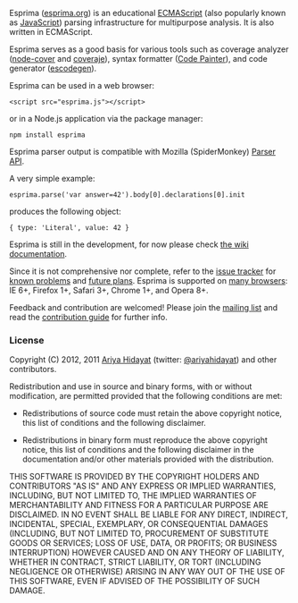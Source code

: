 Esprima ([esprima.org](http://esprima.org)) is an educational
[ECMAScript](http://www.ecma-international.org/publications/standards/Ecma-262.htm)
(also popularly known as [JavaScript](http://en.wikipedia.org/wiki/JavaScript>JavaScript))
parsing infrastructure for multipurpose analysis. It is also written in ECMAScript.

Esprima serves as a good basis for various tools such as coverage analyzer
([node-cover](https://github.com/itay/node-cover) and
[coveraje](https://github.com/coveraje/coveraje)),
syntax formatter ([Code Painter](https://github.com/fawek/codepainter)),
and code generator ([escodegen](https://github.com/Constellation/escodegen)).

Esprima can be used in a web browser:

    <script src="esprima.js"></script>

or in a Node.js application via the package manager:

    npm install esprima

Esprima parser output is compatible with Mozilla (SpiderMonkey)
[Parser API](https://developer.mozilla.org/en/SpiderMonkey/Parser_API).

A very simple example:

    esprima.parse('var answer=42').body[0].declarations[0].init

produces the following object:

    { type: 'Literal', value: 42 }

Esprima is still in the development, for now please check
[the wiki documentation](http://wiki.esprima.org).

Since it is not comprehensive nor complete, refer to the
[issue tracker](http://issues.esprima.org) for
[known problems](http://code.google.com/p/esprima/issues/list?q=Defect)
and [future plans](http://code.google.com/p/esprima/issues/list?q=Enhancement).
Esprima is supported on [many browsers](http://code.google.com/p/esprima/wiki/BrowserCompatibility):
IE 6+, Firefox 1+, Safari 3+, Chrome 1+, and Opera 8+.

Feedback and contribution are welcomed! Please join the
[mailing list](http://groups.google.com/group/esprima) and read the
[contribution guide](http://code.google.com/p/esprima/wiki/ContributionGuide)
for further info.


### License

Copyright (C) 2012, 2011 [Ariya Hidayat](http://ariya.ofilabs.com/about)
 (twitter: [@ariyahidayat](http://twitter.com/ariyahidayat)) and other contributors.

Redistribution and use in source and binary forms, with or without
modification, are permitted provided that the following conditions are met:

  * Redistributions of source code must retain the above copyright
    notice, this list of conditions and the following disclaimer.

  * Redistributions in binary form must reproduce the above copyright
    notice, this list of conditions and the following disclaimer in the
    documentation and/or other materials provided with the distribution.

THIS SOFTWARE IS PROVIDED BY THE COPYRIGHT HOLDERS AND CONTRIBUTORS "AS IS"
AND ANY EXPRESS OR IMPLIED WARRANTIES, INCLUDING, BUT NOT LIMITED TO, THE
IMPLIED WARRANTIES OF MERCHANTABILITY AND FITNESS FOR A PARTICULAR PURPOSE
ARE DISCLAIMED. IN NO EVENT SHALL <COPYRIGHT HOLDER> BE LIABLE FOR ANY
DIRECT, INDIRECT, INCIDENTAL, SPECIAL, EXEMPLARY, OR CONSEQUENTIAL DAMAGES
(INCLUDING, BUT NOT LIMITED TO, PROCUREMENT OF SUBSTITUTE GOODS OR SERVICES;
LOSS OF USE, DATA, OR PROFITS; OR BUSINESS INTERRUPTION) HOWEVER CAUSED AND
ON ANY THEORY OF LIABILITY, WHETHER IN CONTRACT, STRICT LIABILITY, OR TORT
(INCLUDING NEGLIGENCE OR OTHERWISE) ARISING IN ANY WAY OUT OF THE USE OF
THIS SOFTWARE, EVEN IF ADVISED OF THE POSSIBILITY OF SUCH DAMAGE.

